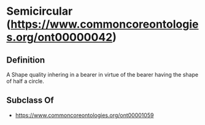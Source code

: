 # Semicircular (https://www.commoncoreontologies.org/ont00000042)

## Definition
A Shape quality inhering in a bearer in virtue of the bearer having the shape of half a circle.

## Subclass Of
- https://www.commoncoreontologies.org/ont00001059

